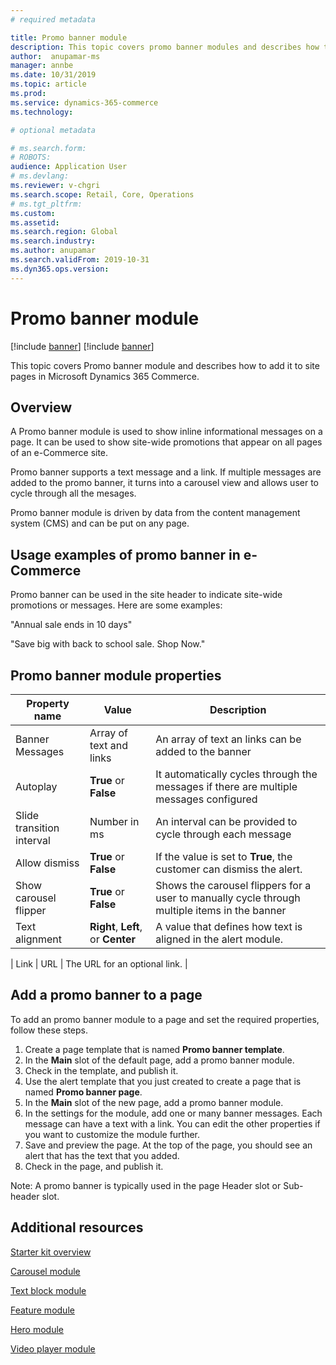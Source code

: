 ```yaml
---
# required metadata

title: Promo banner module 
description: This topic covers promo banner modules and describes how to add them to site pages in Microsoft Dynamics 365 Commerce.
author:  anupamar-ms
manager: annbe
ms.date: 10/31/2019
ms.topic: article
ms.prod: 
ms.service: dynamics-365-commerce
ms.technology: 

# optional metadata

# ms.search.form: 
# ROBOTS: 
audience: Application User
# ms.devlang: 
ms.reviewer: v-chgri
ms.search.scope: Retail, Core, Operations
# ms.tgt_pltfrm: 
ms.custom: 
ms.assetid: 
ms.search.region: Global
ms.search.industry: 
ms.author: anupamar
ms.search.validFrom: 2019-10-31
ms.dyn365.ops.version: 
---
```


# Promo banner module

[!include [banner](includes/preview-banner.md)]
[!include [banner](includes/banner.md)]

This topic covers Promo banner module and describes how to add it to site pages in Microsoft Dynamics 365 Commerce.

## Overview

A Promo banner module is used to show inline informational messages on a page. It can be used to show site-wide promotions that appear on all pages of an e-Commerce site. 

Promo banner supports a text message and a link. If multiple messages are added to the promo banner, it turns into a carousel view and allows user to cycle through all the mesages. 

Promo banner module is driven by data from the content management system (CMS) and can be put on any page.

## Usage examples of promo banner in e-Commerce

Promo banner can be used in the site header to indicate site-wide promotions or messages. Here are some examples:

"Annual sale ends in 10 days"

"Save big with back to school sale. Shop Now."

## Promo banner module properties

| Property name  | Value                              | Description |
|----------------|------------------------------------|-------------|
| Banner Messages           | Array of text and links                               | An array of text an links can be added to the banner|
|Autoplay| **True** or **False**| It automatically cycles through the messages if there are multiple messages configured|
|Slide transition interval| Number in ms| An interval can be provided to cycle through each message|
| Allow dismiss  | **True** or **False**              | If the value is set to **True**, the customer can dismiss the alert. |
|Show carousel flipper| **True** or **False**| Shows the carousel flippers for a user to manually cycle through multiple items in the banner|
| Text alignment | **Right**, **Left**, or **Center** | A value that defines how text is aligned in the alert module. |

| Link           | URL                                | The URL for an optional link. |

## Add a promo banner to a page 

To add an promo banner module to a page and set the required properties, follow these steps.

1. Create a page template that is named **Promo banner template**.
1. In the **Main** slot of the default page, add a promo banner module.
1. Check in the template, and publish it. 
1. Use the alert template that you just created to create a page that is named **Promo banner page**. 
1. In the **Main** slot of the new page, add a promo banner module.
1. In the settings for the module, add one or many banner messages. Each message can have a text with a link. You can edit the other properties if you want to customize the module further.
1. Save and preview the page. At the top of the page, you should see an alert that has the text that you added.
1. Check in the page, and publish it. 

Note: A promo banner is typically used in the page Header slot or Sub-header slot.

## Additional resources

[Starter kit overview](starter-kit-overview.md)

[Carousel module](add-carousel.md)

[Text block module](add-content-rich-block.md)

[Feature module](add-feature-module.md)

[Hero module](add-hero-module.md)

[Video player module](add-video-player.md)
